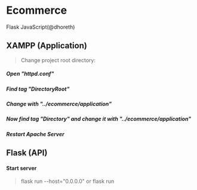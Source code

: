 # Ecommerce
Flask
JavaScript(@dhoreth)

## XAMPP (Application)
> Change project root directory:
##### Open "httpd.conf"
##### Find tag "DirectoryRoot"
##### Change with "../ecommerce/application"
##### Now find tag "Directory"  and change it with "../ecommerce/application"
##### Restart Apache Server
## Flask (API)
#### Start server
> flask run --host="0.0.0.0" or flask run




